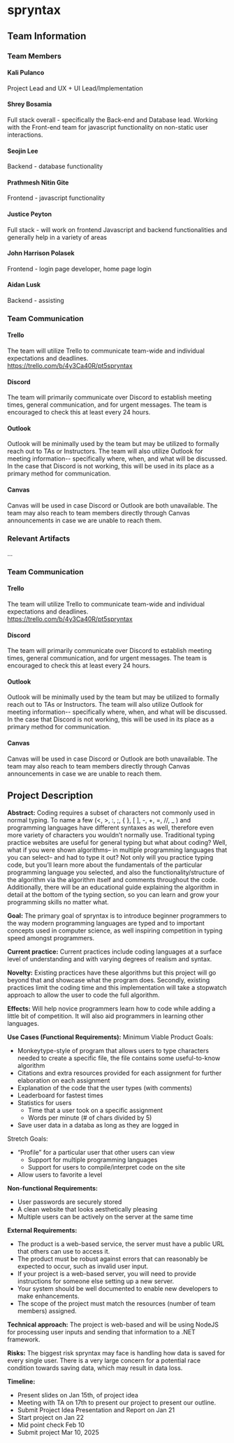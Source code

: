 # spryntax

## Team Information
### Team Members
#### Kali Pulanco
Project Lead and UX \+ UI Lead/Implementation  
#### Shrey Bosamia  
Full stack overall - specifically the Back-end and Database lead. Working with the Front-end team for javascript functionality on non-static user interactions.  
#### Seojin Lee  
Backend - database functionality
#### Prathmesh Nitin Gite  
Frontend - javascript functionality
#### Justice Peyton  
Full stack - will work on frontend Javascript and backend functionalities and generally help in a variety of areas
#### John Harrison Polasek  
Frontend - login page developer, home page login  
#### Aidan Lusk
Backend - assisting  

### Team Communication 
#### Trello
The team will utilize Trello to communicate team-wide and individual expectations and deadlines.  
https://trello.com/b/4y3Ca40R/pt5spryntax
#### Discord
The team will primarily communicate over Discord to establish meeting times, general communication, and for urgent messages. The team is encouraged to check this at least every 24 hours. 
#### Outlook
Outlook will be minimally used by the team but may be utilized to formally reach out to TAs or Instructors. The team will also utilize Outlook for meeting information-- specifically where, when, and what will be discussed. In the case that Discord is not working, this will be used in its place as a primary method for communication. 
#### Canvas
Canvas will be used in case Discord or Outlook are both unavailable. The team may also reach to team members directly through Canvas announcements in case we are unable to reach them. 


### Relevant Artifacts
...
### Team Communication
#### Trello
The team will utilize Trello to communicate team-wide and individual expectations and deadlines.  
https://trello.com/b/4y3Ca40R/pt5spryntax

#### Discord
The team will primarily communicate over Discord to establish meeting times, general communication, and for urgent messages. The team is encouraged to check this at least every 24 hours.

#### Outlook
Outlook will be minimally used by the team but may be utilized to formally reach out to TAs or Instructors. The team will also utilize Outlook for meeting information-- specifically where, when, and what will be discussed. In the case that Discord is not working, this will be used in its place as a primary method for communication.

#### Canvas
Canvas will be used in case Discord or Outlook are both unavailable. The team may also reach to team members directly through Canvas announcements in case we are unable to reach them.

## Project Description
**Abstract:** Coding requires a subset of characters not commonly used in normal typing. To name a few (\<, \>, :, ;, { }, \[ \], \-, \+, \=, //, \_ ) and programming languages have different syntaxes as well, therefore even more variety of characters you wouldn’t normally use. Traditional typing practice websites are useful for general typing but what about coding? Well, what if you were shown algorithms– in multiple programming languages that you can select– and had to type it out? Not only will you practice typing code, but you’ll learn more about the fundamentals of the particular programming language you selected, and also the functionality/structure of the algorithm via the algorithm itself and comments throughout the code. Additionally, there will be an educational guide explaining the algorithm in detail at the bottom of the typing section, so you can learn and grow your programming skills no matter what.

**Goal:** The primary goal of spryntax is to introduce beginner programmers to the way modern programming languages are typed and to important concepts used in computer science, as well inspiring competition in typing speed amongst programmers.

**Current practice:** Current practices include coding languages at a surface level of understanding and with varying degrees of realism and syntax.

**Novelty:** Existing practices have these algorithms but this project will go beyond that and showcase what the program does. Secondly, existing practices limit the coding time and this implementation will take a stopwatch approach to allow the user to code the full algorithm.

**Effects:** Will help novice programmers learn how to code while adding a little bit of competition. It will also aid programmers in learning other languages. 

**Use Cases (Functional Requirements):**
Minimum Viable Product Goals:
- Monkeytype-style of program that allows users to type characters needed to create a specific file, the file contains some useful-to-know algorithm  
- Citations and extra resources provided for each assignment for further elaboration on each assignment  
- Explanation of the code that the user types (with comments)  
- Leaderboard for fastest times  
- Statistics for users  
  - Time that a user took on a specific assignment  
  - Words per minute (\# of chars divided by 5\)  
- Save user data in a databa as long as they are logged in

Stretch Goals:
- “Profile” for a particular user that other users can view  
  - Support for multiple programming languages  
  - Support for users to compile/interpret code on the site
- Allow users to favorite a level 
  


**Non-functional Requirements:** 
- User passwords are securely stored  
- A clean website that looks aesthetically pleasing  
- Multiple users can be actively on the server at the same time

**External Requirements:** 

- The product is a web-based service, the server must have a public URL that others can use to access it.   
- The product must be robust against errors that can reasonably be expected to occur, such as invalid user input.  
- If your project is a web-based server, you will need to provide instructions for someone else setting up a new server.   
- Your system should be well documented to enable new developers to make enhancements.  
- The scope of the project must match the resources (number of team members) assigned.

**Technical approach:** The project is web-based and will be using NodeJS for processing user inputs and sending that information to a .NET framework.

**Risks:** The biggest risk spryntax may face is handling how data is saved for every single user. There is a very large concern for a potential race condition towards saving data, which may result in data loss.

**Timeline:** 
- Present slides on Jan 15th, of project idea  
- Meeting with TA on 17th to present our project to present our outline.  
- Submit Project Idea Presentation and Report on Jan 21  
- Start project on Jan 22  
- Mid point check Feb 10  
- Submit project Mar 10, 2025
